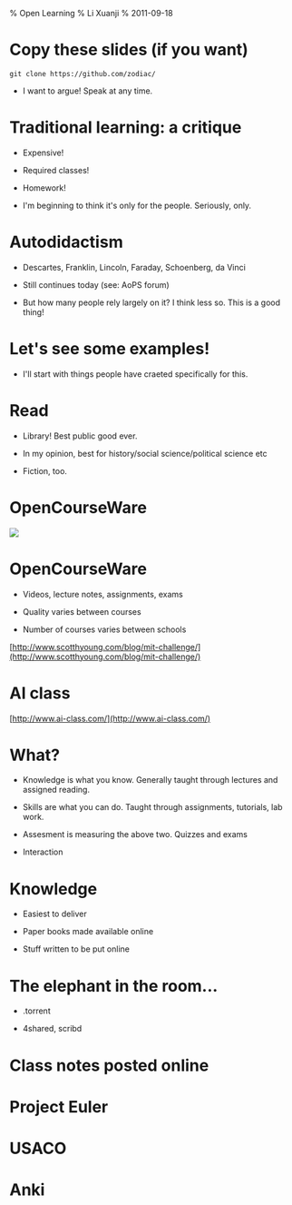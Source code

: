 % Open Learning
% Li Xuanji
% 2011-09-18

# Copy these slides (if you want)

~~~~
git clone https://github.com/zodiac/
~~~~

* I want to argue! Speak at any time.

# Traditional learning: a critique

* Expensive!

* Required classes!

* Homework!

* I'm beginning to think it's only for the people. Seriously, only.

# Autodidactism

* Descartes, Franklin, Lincoln, Faraday, Schoenberg, da Vinci

* Still continues today (see: AoPS forum)

* But how many people rely largely on it? I think less so. This is a good thing!

# Let's see some examples!

* I'll start with things people have craeted specifically for this.

# Read

* Library! Best public good ever.

* In my opinion, best for history/social science/political science etc

* Fiction, too.

# OpenCourseWare

![](http://amser.org/ImageStorage/Img--00001016.png)

# OpenCourseWare

* Videos, lecture notes, assignments, exams

* Quality varies between courses

* Number of courses varies between schools

[http://www.scotthyoung.com/blog/mit-challenge/](http://www.scotthyoung.com/blog/mit-challenge/)

# AI class

[http://www.ai-class.com/](http://www.ai-class.com/)

# What?

* Knowledge is what you know. Generally taught through lectures and assigned reading.

* Skills are what you can do. Taught through assignments, tutorials, lab work.

* Assesment is measuring the above two. Quizzes and exams 

* Interaction

# Knowledge

* Easiest to deliver

* Paper books made available online

* Stuff written to be put online

# The elephant in the room...

* .torrent

* 4shared, scribd

# Class notes posted online

# Project Euler

# USACO

# Anki
